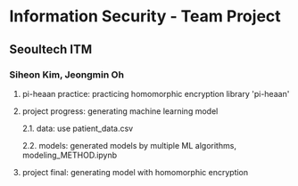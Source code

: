 # Information Security - Team Project

## Seoultech ITM 
### Siheon Kim, Jeongmin Oh

1. pi-heaan practice: practicing homomorphic encryption library 'pi-heaan'
2. project progress: generating machine learning model

    2.1. data: use patient_data.csv

    2.2. models: generated models by multiple ML algorithms, modeling_METHOD.ipynb
3. project final: generating model with homomorphic encryption
